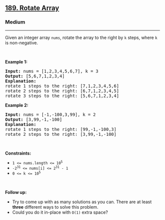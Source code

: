 <h2><a href="https://leetcode.com/problems/rotate-array/">189. Rotate Array</a></h2><h3>Medium</h3><hr><div style="user-select: auto;"><p style="user-select: auto;">Given an integer array <code style="user-select: auto;">nums</code>, rotate the array to the right by <code style="user-select: auto;">k</code> steps, where <code style="user-select: auto;">k</code> is non-negative.</p>

<p style="user-select: auto;">&nbsp;</p>
<p style="user-select: auto;"><strong class="example" style="user-select: auto;">Example 1:</strong></p>

<pre style="position: relative; user-select: auto;"><strong style="user-select: auto;">Input:</strong> nums = [1,2,3,4,5,6,7], k = 3
<strong style="user-select: auto;">Output:</strong> [5,6,7,1,2,3,4]
<strong style="user-select: auto;">Explanation:</strong>
rotate 1 steps to the right: [7,1,2,3,4,5,6]
rotate 2 steps to the right: [6,7,1,2,3,4,5]
rotate 3 steps to the right: [5,6,7,1,2,3,4]
<div class="open_grepper_editor" title="Edit &amp; Save To Grepper" style="user-select: auto;"></div></pre>

<p style="user-select: auto;"><strong class="example" style="user-select: auto;">Example 2:</strong></p>

<pre style="position: relative; user-select: auto;"><strong style="user-select: auto;">Input:</strong> nums = [-1,-100,3,99], k = 2
<strong style="user-select: auto;">Output:</strong> [3,99,-1,-100]
<strong style="user-select: auto;">Explanation:</strong> 
rotate 1 steps to the right: [99,-1,-100,3]
rotate 2 steps to the right: [3,99,-1,-100]
<div class="open_grepper_editor" title="Edit &amp; Save To Grepper" style="user-select: auto;"></div></pre>

<p style="user-select: auto;">&nbsp;</p>
<p style="user-select: auto;"><strong style="user-select: auto;">Constraints:</strong></p>

<ul style="user-select: auto;">
	<li style="user-select: auto;"><code style="user-select: auto;">1 &lt;= nums.length &lt;= 10<sup style="user-select: auto;">5</sup></code></li>
	<li style="user-select: auto;"><code style="user-select: auto;">-2<sup style="user-select: auto;">31</sup> &lt;= nums[i] &lt;= 2<sup style="user-select: auto;">31</sup> - 1</code></li>
	<li style="user-select: auto;"><code style="user-select: auto;">0 &lt;= k &lt;= 10<sup style="user-select: auto;">5</sup></code></li>
</ul>

<p style="user-select: auto;">&nbsp;</p>
<p style="user-select: auto;"><strong style="user-select: auto;">Follow up:</strong></p>

<ul style="user-select: auto;">
	<li style="user-select: auto;">Try to come up with as many solutions as you can. There are at least <strong style="user-select: auto;">three</strong> different ways to solve this problem.</li>
	<li style="user-select: auto;">Could you do it in-place with <code style="user-select: auto;">O(1)</code> extra space?</li>
</ul>
</div>